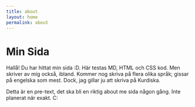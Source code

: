 ```yaml
---
title: about
layout: home
permalink: about
---
```


# Min Sida

Hallå! Du har hittat min sida :D. Här testas MD, HTML och CSS kod. Men skriver av mig också, ibland. Kommer nog skriva på flera olika språk; gissar på engelska som mest. Dock, jag gillar ju att skriva på Kurdiska. 

Detta är en pre-text, det ska bli en riktig about me sida någon gång. Inte planerat när exakt. C:
